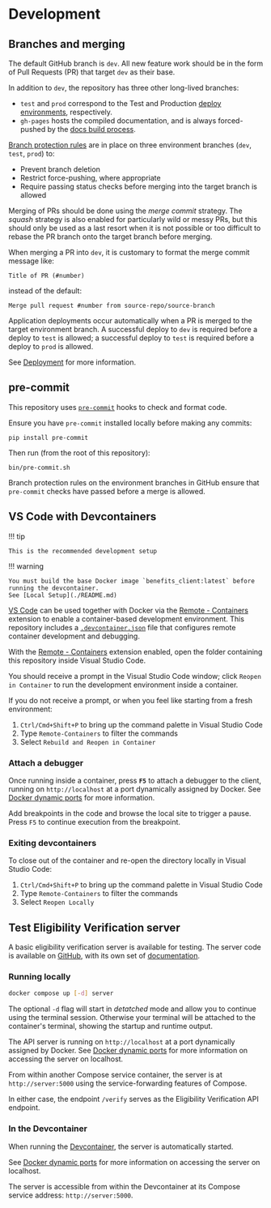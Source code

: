 # Development

## Branches and merging

The default GitHub branch is `dev`. All new feature work should be in the form of Pull Requests (PR) that target `dev` as their
base.

In addition to `dev`, the repository has three other long-lived branches:

* `test` and `prod` correspond to the Test and Production [deploy environments](../deployment/README.md), respectively.
* `gh-pages` hosts the compiled documentation, and is always forced-pushed by the
[docs build process](./documentation.md#deploying).

[Branch protection rules][gh-branch-protection] are in place on three environment branches (`dev`, `test`, `prod`) to:

* Prevent branch deletion
* Restrict force-pushing, where appropriate
* Require passing status checks before merging into the target branch is allowed

Merging of PRs should be done using the *merge commit* strategy. The *squash* strategy is also enabled for particularly wild or
messy PRs, but this should only be used as a last resort when it is not possible or too difficult to rebase the PR branch onto
the target branch before merging.

When merging a PR into `dev`, it is customary to format the merge commit message like:

```console
Title of PR (#number)
```

instead of the default:

```console
Merge pull request #number from source-repo/source-branch
```

Application deployments occur automatically when a PR is merged to the target environment branch. A successful deploy to
`dev` is required before a deploy to `test` is allowed; a successful deploy to `test` is required before a deploy to `prod` is
allowed.

See [Deployment](../deployment/README.md) for more information.

## pre-commit

This repository uses [`pre-commit`][pre-commit] hooks to check and format code.

Ensure you have `pre-commit` installed locally before making any commits:

```console
pip install pre-commit
```

Then run (from the root of this repository):

```console
bin/pre-commit.sh
```

Branch protection rules on the environment branches in GitHub ensure that `pre-commit` checks have passed before a merge is
allowed.

## VS Code with Devcontainers

!!! tip

    This is the recommended development setup

!!! warning

    You must build the base Docker image `benefits_client:latest` before running the devcontainer.
    See [Local Setup](./README.md)

[VS Code][vscode] can be used together with Docker via the [Remote - Containers][vscode-containers] extension to enable a
container-based development environment. This repository includes a [`.devcontainer.json`][config-file] file that configures
remote container development and debugging.

With the [Remote - Containers][vscode-containers] extension enabled, open the folder containing this repository inside Visual
Studio Code.

You should receive a prompt in the Visual Studio Code window; click `Reopen in Container` to run the development environment
inside a container.

If you do not receive a prompt, or when you feel like starting from a fresh environment:

1. `Ctrl/Cmd+Shift+P` to bring up the command palette in Visual Studio Code
1. Type `Remote-Containers` to filter the commands
1. Select `Rebuild and Reopen in Container`

### Attach a debugger

Once running inside a container, press **`F5`** to attach a debugger to the client, running on `http://localhost` at a port
dynamically assigned by Docker. See [Docker dynamic ports](./docker-dynamic-ports.md) for more information.

Add breakpoints in the code and browse the local site to trigger a pause. Press `F5` to continue execution from the breakpoint.

### Exiting devcontainers

To close out of the container and re-open the directory locally in Visual Studio Code:

1. `Ctrl/Cmd+Shift+P` to bring up the command palette in Visual Studio Code
1. Type `Remote-Containers` to filter the commands
1. Select `Reopen Locally`

## Test Eligibility Verification server

A basic eligibility verification server is available for testing. The server code is available on [GitHub](https://github.com/cal-itp/eligibility-server/), with its own set of [documentation](https://docs.calitp.org/eligibility-server/).

### Running locally

```bash
docker compose up [-d] server
```

The optional `-d` flag will start in _detatched_ mode and allow you to continue using the terminal session. Otherwise your
terminal will be attached to the container's terminal, showing the startup and runtime output.

The API server is running on `http://localhost` at a port dynamically assigned by Docker. See
[Docker dynamic ports](./docker-dynamic-ports.md) for more information on accessing the server on localhost.

From within another Compose service container, the server is at `http://server:5000` using the service-forwarding features of
Compose.

In either case, the endpoint `/verify` serves as the Eligibility Verification API endpoint.

### In the Devcontainer

When running the [Devcontainer](./development.md#vs-code-with-devcontainers), the server is automatically started.

See [Docker dynamic ports](./docker-dynamic-ports.md) for more information on accessing the server on localhost.

The server is accessible from within the Devcontainer at its Compose service address: `http://server:5000`.


[config-file]: https://github.com/cal-itp/benefits/blob/dev/.devcontainer.json
[gh-branch-protection]: https://docs.github.com/en/github/administering-a-repository/defining-the-mergeability-of-pull-requests/about-protected-branches
[pre-commit]: https://pre-commit.com/
[vscode]: https://code.visualstudio.com/
[vscode-containers]: https://code.visualstudio.com/docs/remote/containers
